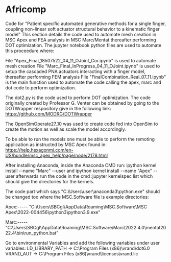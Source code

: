 # Africomp
Code for "Patient specific automated generative methods for a single finger, coupling non-linear soft actuator structural behavior to a kinematic finger model"
This section details the code used to automate mesh creation in MSC Apex and FEA analysis in MSC Marc/Mentat thereafter performing DOT optimization. 
The jupyter notebook python files are used to automate this proceedure where:

File "Apex_Final_18507522_04_11_OJoint_Cor.ipynb" is used to automate mesh creation
File "Marc_Final_InProgress_04_11_OJoint.ipynb" is used to setup the cascaded PNA actuators interacting with a finger model, thereafter performing FEM analysis
File "FinalCombination_Real_07_11.ipynb" is the main function used to automate the code calling the apex, marc and dot code to perform optimization. 

The dot2.py is the code used to perform DOT optimization. The code originally created by Professor G. Venter can be obtained by going to the DOTWrapper respository give in the following link: https://github.com/MODRG/DOTWrapper

The OpenSimOperate27_10 was used to create code fed into OpenSim to create the motion as well as scale the model accordingly. 

To be able to run the models one must be able to perform the remoting application as instructed by MSC Apex found in: https://help.hexagonmi.com/en-US/bundle/msc_apex_help/page/node/2178.html

After installing Anaconda, inside the Anaconda CMD run: ipython kernel install --name "Marc" --user
and ipython kernel install --name "Apex" --user
afterwards run the code in the cmd :jupyter kernelspec list which should give the directories for the kernels.

The code part which says "C:\\Users\\user\\anaconda3\\python.exe"
should be changed too where the MSC.Software file is example directories:

Apex:-----
"C:\\Users\\SBCgl\\AppData\\Roaming\\MSC.Software\\MSC Apex\\2022-004456\\python3\\python3.9.exe"

Marc:-----
"C:\\Users\\SBCgl\\AppData\\Roaming\\MSC.Software\\Marc\\2022.4.0\\mentat2022.4\\bin\\run_python.bat"

Go to environmental Variables and add the following variables under user variables:
LD_LIBRARY_PATH -> C:\Program Files (x86)\vrand\dot6.0
VRAND_AUT -> C:\Program Files (x86)\vrand\licenses\vrand.lic
